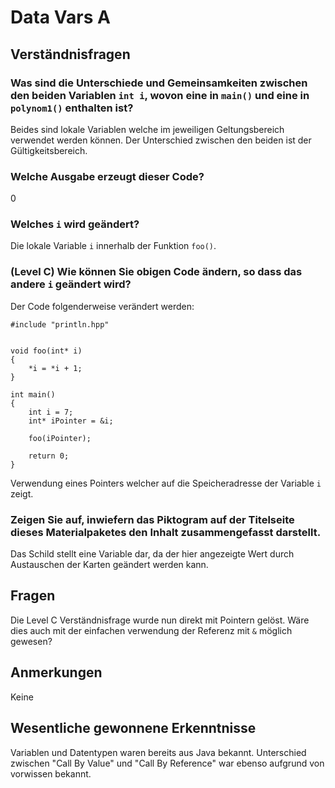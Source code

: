 # Data Vars A

## Verständnisfragen

### Was sind die Unterschiede und Gemeinsamkeiten zwischen den beiden Variablen `int i`, wovon eine in `main()` und eine in `polynom1()` enthalten ist?

Beides sind lokale Variablen welche im jeweiligen Geltungsbereich verwendet werden können. Der Unterschied zwischen den beiden ist der Gültigkeitsbereich.


### Welche Ausgabe erzeugt dieser Code?

0


### Welches `i` wird geändert?

Die lokale Variable `i` innerhalb der Funktion `foo()`.


### (Level C) Wie können Sie obigen Code ändern, so dass das andere `i` geändert wird?

Der Code folgenderweise verändert werden:  

```
#include "println.hpp"


void foo(int* i)
{
    *i = *i + 1;
}

int main()
{
    int i = 7;
    int* iPointer = &i;

    foo(iPointer);

    return 0;
}
```

Verwendung eines Pointers welcher auf die Speicheradresse der Variable `i` zeigt.

### Zeigen Sie auf, inwiefern das Piktogram auf der Titelseite dieses Materialpaketes den Inhalt zusammengefasst darstellt.

Das Schild stellt eine Variable dar, da der hier angezeigte Wert durch Austauschen der Karten geändert werden kann.


## Fragen

Die Level C Verständnisfrage wurde nun direkt mit Pointern gelöst. Wäre dies auch mit der einfachen verwendung der Referenz mit `&` möglich gewesen?


## Anmerkungen

Keine

## Wesentliche gewonnene Erkenntnisse

Variablen und Datentypen waren bereits aus Java bekannt.
Unterschied zwischen "Call By Value" und "Call By Reference" war ebenso aufgrund von vorwissen bekannt.
